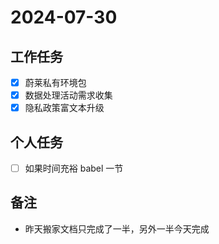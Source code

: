 # 2024-07-30

## 工作任务

- [x] 蔚莱私有环境包
- [x] 数据处理活动需求收集
- [x] 隐私政策富文本升级

## 个人任务

- [ ] 如果时间充裕 babel 一节

## 备注

- 昨天搬家文档只完成了一半，另外一半今天完成
